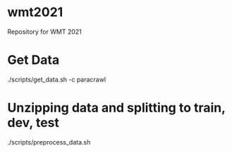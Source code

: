 # wmt2021
Repository for WMT 2021

# Get Data
./scripts/get_data.sh -c paracrawl

# Unzipping data and splitting to train, dev, test
./scripts/preprocess_data.sh
